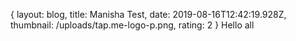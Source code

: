 {
layout: blog,
title: Manisha Test,
date: 2019-08-16T12:42:19.928Z,
thumbnail: /uploads/tap.me-logo-p.png,
rating: 2
}
Hello all

